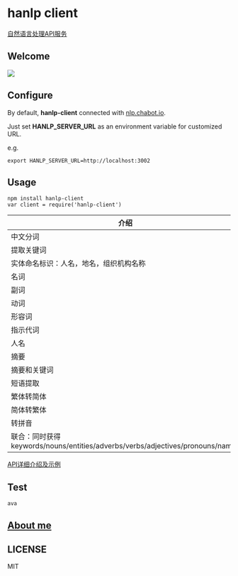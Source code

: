 # hanlp client
[自然语言处理API服务](http://nlp.chatbot.io/public/index.html)

## Welcome
![](https://camo.githubusercontent.com/ae91a5698ad80d3fe8e0eb5a4c6ee7170e088a7d/687474703a2f2f37786b6571692e636f6d312e7a302e676c622e636c6f7564646e2e636f6d2f61692f53637265656e25323053686f74253230323031372d30342d30342532306174253230382e32302e3437253230504d2e706e67)

## Configure
By default, **hanlp-client** connected with [nlp.chabot.io](http://nlp.chatbot.io/public/index.html).

Just set **HANLP\_SERVER\_URL** as an environment variable for customized URL.

e.g.

```
export HANLP_SERVER_URL=http://localhost:3002
```

## Usage
```
npm install hanlp-client
var client = require('hanlp-client')
```

| 介绍 | 方法 | 
| --- | --- |
| 中文分词 | client.cutSentence(data) | 
| 提取关键词 | client.getKeywords(data) | 
| 实体命名标识：人名，地名，组织机构名称 | client.matchEntities(data) | 
| 名词 | client.matchNoun(data) | 
| 副词 | client.matchAdverbs(data) | 
| 动词 | client.matchVerbs(data) | 
| 形容词 | client.matchAdjectives(data) | 
| 指示代词 | client.matchPronouns(data) | 
| 人名 | client.matchNames(data) | 
| 摘要 | client.getSummary(data) | 
| 摘要和关键词 | client.getSummaryAndKeywords(data) | 
| 短语提取 | client.getPhrase(data) | 
| 繁体转简体 |  client.convertJT(data) | 
| 简体转繁体 | client.convertFT(data) | 
| 转拼音 | client.convertPY(data) | 
| 联合：同时获得keywords/nouns/entities/adverbs/verbs/adjectives/pronouns/names |client.combine(data) | 

[API详细介绍及示例](https://github.com/Samurais/hanlp-client/blob/master/test/index.js)

## Test
```
ava
```

## [About me](http://blog.chatbot.io/webcv/)

## LICENSE
MIT